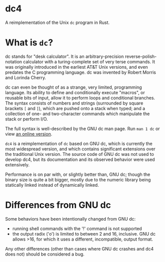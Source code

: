 # dc4

A reimplementation of the Unix `dc` program in Rust.

# What is `dc`?

dc stands for "desk calculator". It is an arbitrary-precision
reverse-polish-notation calculator with a turing-complete set of very terse
commands. It was originally introduced in the earliest AT&T Unix versions, and
even predates the C programming language. dc was invented by Robert Morris and
Lorinda Cherry.

dc can even be thought of as a strange, very limited, programming language. Its
ability to define and conditionally execute "macros", or reusable bits of
input, allow it to perform loops and conditional branches. The syntax consists
of numbers and strings (surrounded by square brackets `[` and `]`), which are
pushed onto a stack when typed; and a collection of one- and two-character
commands which manipulate the stack or perform I/O.

The full syntax is well-described by the GNU dc man page. Run `man 1 dc` or
view [an online version](https://linux.die.net/man/1/dc).

`dc4` is a reimplementation of `dc` based on GNU dc, which is currently the
most widespread version, and which contains significant extensions over the
traditional Unix version. The source code of GNU dc was not used to develop
dc4, but its documentation and its observed behavior were used extensively.

Performance is on par with, or slightly better than, GNU dc; though the binary
size is quite a bit bigger, mostly due to the numeric library being statically
linked instead of dynamically linked.

# Differences from GNU dc

Some behaviors have been intentionally changed from GNU dc:

- running shell commands with the '!' command is not supported
- the output radix ('o') is limited to between 2 and 16, inclusive. GNU dc
  allows >16, for which it uses a different, incompatible, output format.

Any other differences (other than cases where GNU dc crashes and dc4 does not)
should be considered a bug.
